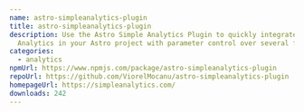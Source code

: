 ```yaml
---
name: astro-simpleanalytics-plugin
title: astro-simpleanalytics-plugin
description: Use the Astro Simple Analytics Plugin to quickly integrate Simple
  Analytics in your Astro project with parameter control over several features.
categories:
  - analytics
npmUrl: https://www.npmjs.com/package/astro-simpleanalytics-plugin
repoUrl: https://github.com/ViorelMocanu/astro-simpleanalytics-plugin
homepageUrl: https://simpleanalytics.com/
downloads: 242
---
```

